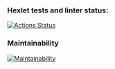### Hexlet tests and linter status:
[![Actions Status](https://github.com/petrovanna/backend-project-4/workflows/hexlet-check/badge.svg)](https://github.com/petrovanna/backend-project-4/actions)

### Maintainability
[![Maintainability](https://api.codeclimate.com/v1/badges/ceac07de15d77be39f7f/maintainability)](https://codeclimate.com/github/petrovanna/backend-project-4/maintainability)